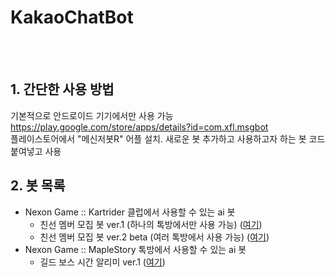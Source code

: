 # KakaoChatBot
<br><br>
## 1. 간단한 사용 방법
기본적으로 안드로이드 기기에서만 사용 가능 <br>
https://play.google.com/store/apps/details?id=com.xfl.msgbot <br>
플레이스토어에서 "메신저봇R" 어플 설치.
새로운 봇 추가하고 사용하고자 하는 봇 코드 붙여넣고 사용
## 2. 봇 목록
+ Nexon Game :: Kartrider 클럽에서 사용할 수 있는 ai 봇 
  + 친선 멤버 모집 봇 ver.1 (하나의 톡방에서만 사용 가능) (<a href="https://github.com/Potato-Y/KakaoChatBot/blob/master/KartRider/friendly%20match.js">여기</a>)
  + 친선 멤버 모집 봇 ver.2 beta (여러 톡방에서 사용 가능) (<a href="https://github.com/Potato-Y/KakaoChatBot/blob/master/KartRider/friendly%20match2.js">여기</a>)
+ Nexon Game :: MapleStory 톡방에서 사용할 수 있는 ai 봇
  + 길드 보스 시간 알리미 ver.1 (<a href="https://github.com/Potato-Y/KakaoChatBot/blob/master/MapleStory/Guild%20Boss%20Notifier.js">여기</a>)
